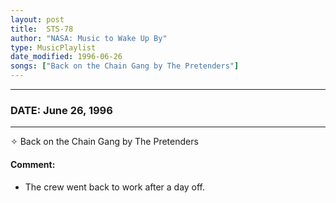 ```yaml
---
layout: post
title:  STS-78
author: "NASA: Music to Wake Up By"
type: MusicPlaylist
date_modified: 1996-06-26
songs: ["Back on the Chain Gang by The Pretenders"]
---
```


----
### DATE: June 26, 1996
----
✧ Back on the Chain Gang by The Pretenders

#### Comment:
* The crew went back to work after a day off.



<br/>
<center>
	<a target="_blank"
	   href="https://twitter.com/intent/tweet?hashtags=Space,NASA,Playlist,NASAWakeupCalls,SpaceProgram&text={{ page.author}}, '{{ page.songs.first }}' {{ page.title }}, {{ page.date | date: '%B %d, %Y' }}. {{ site.url }}{{ page.url }} @nasawakeupcalls">
	   <i class="fab fa-twitter" alt="Tweet this page" style="font-size: 1.3em;"></i>
	</a>
	&nbsp; 	<i class="fas fa-user-astronaut" style="font-size: 1.5em;"></i> &nbsp;
    <a type="amzn" search="'Back on the Chain Gang by The Pretenders'" category="popular music">
        <i class="fab fa-amazon" style="font-size: 1.3em;"></i>
    </a>
</center>
